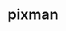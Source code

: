---
title: "pixman"
layout: cache
categories: [package, develop]
meta: {"compilers": ["apple-clang@16.0.0", "gcc@11.1.0", "gcc@11.4.0"], "num_specs": 41, "num_specs_by_stack": {"data-vis-sdk": 10, "developer-tools-darwin": 8, "e4s": 9, "hep": 14, "root": 41}, "oss": ["sequoia", "ubuntu20.04", "ubuntu22.04"], "platforms": ["darwin", "linux"], "stacks": ["data-vis-sdk", "developer-tools-darwin", "e4s", "hep", "root"], "targets": ["aarch64", "x86_64_v3"], "versions": ["0.44.0"]}
spec_details: [{"compiler": "gcc@11.4.0", "hash": "2p4rwikhrgub7rhthjzqmbyuzxlqajcm", "os": "ubuntu22.04", "platform": "linux", "size": "-", "stacks": ["e4s", "root"], "target": "x86_64_v3", "variants": ["build_system=meson", "buildtype=release", "default_library:=shared", "+shared", "~strip"], "versions": ["0.44.0"]}, {"compiler": "gcc@11.1.0", "hash": "2wen2zd3ixdxdho6xac5we4lb54ho2vt", "os": "ubuntu20.04", "platform": "linux", "size": "-", "stacks": ["data-vis-sdk", "root"], "target": "x86_64_v3", "variants": ["build_system=meson", "buildtype=release", "default_library:=shared", "+shared", "~strip"], "versions": ["0.44.0"]}, {"compiler": "gcc@11.4.0", "hash": "3iavkmov2kflcwuesxcxmeuf63njg4j2", "os": "ubuntu22.04", "platform": "linux", "size": "-", "stacks": ["hep", "root"], "target": "x86_64_v3", "variants": ["build_system=meson", "buildtype=release", "default_library:=shared", "+shared", "~strip"], "versions": ["0.44.0"]}, {"compiler": "gcc@11.4.0", "hash": "4faba4qnh2vqgprozjp3k2wvypf6jdpe", "os": "ubuntu22.04", "platform": "linux", "size": "-", "stacks": ["hep", "root"], "target": "x86_64_v3", "variants": ["build_system=meson", "buildtype=release", "default_library:=shared", "+shared", "~strip"], "versions": ["0.44.0"]}, {"compiler": "apple-clang@16.0.0", "hash": "5czclwcr4x3gtxdczmw4jpfoacahwnjo", "os": "sequoia", "platform": "darwin", "size": "-", "stacks": ["developer-tools-darwin", "root"], "target": "aarch64", "variants": ["build_system=meson", "buildtype=release", "default_library:=shared", "+shared", "~strip"], "versions": ["0.44.0"]}, {"compiler": "gcc@11.4.0", "hash": "7lofncfn5gx53jkku4qku24se7mrzae2", "os": "ubuntu22.04", "platform": "linux", "size": "-", "stacks": ["hep", "root"], "target": "x86_64_v3", "variants": ["build_system=meson", "buildtype=release", "default_library:=shared", "+shared", "~strip"], "versions": ["0.44.0"]}, {"compiler": "gcc@11.1.0", "hash": "af6ysfyfa4l5pvn33t7vzim2ca5rpvhx", "os": "ubuntu20.04", "platform": "linux", "size": "-", "stacks": ["data-vis-sdk", "root"], "target": "x86_64_v3", "variants": ["build_system=meson", "buildtype=release", "default_library:=shared", "+shared", "~strip"], "versions": ["0.44.0"]}, {"compiler": "gcc@11.4.0", "hash": "craqx3hj4rx45uy3ytlqzr2uksdcee3j", "os": "ubuntu22.04", "platform": "linux", "size": "-", "stacks": ["hep", "root"], "target": "x86_64_v3", "variants": ["build_system=meson", "buildtype=release", "default_library:=shared", "+shared", "~strip"], "versions": ["0.44.0"]}, {"compiler": "gcc@11.1.0", "hash": "crtl3a7tyftw5thzzx4xpoed6qwumyvm", "os": "ubuntu20.04", "platform": "linux", "size": "-", "stacks": ["data-vis-sdk", "root"], "target": "x86_64_v3", "variants": ["build_system=meson", "buildtype=release", "default_library:=shared", "+shared", "~strip"], "versions": ["0.44.0"]}, {"compiler": "gcc@11.1.0", "hash": "dhsz4fkoal3bi6s3s6ofx7abxvg2ypx7", "os": "ubuntu20.04", "platform": "linux", "size": "-", "stacks": ["data-vis-sdk", "root"], "target": "x86_64_v3", "variants": ["build_system=meson", "buildtype=release", "default_library:=shared", "+shared", "~strip"], "versions": ["0.44.0"]}, {"compiler": "gcc@11.1.0", "hash": "gcj6poly5mln4mqsjbgye7pzm6zmjflz", "os": "ubuntu20.04", "platform": "linux", "size": "-", "stacks": ["data-vis-sdk", "root"], "target": "x86_64_v3", "variants": ["build_system=meson", "buildtype=release", "default_library:=shared", "+shared", "~strip"], "versions": ["0.44.0"]}, {"compiler": "gcc@11.1.0", "hash": "gu2aiittgur6wjynjufkwqro4xa3442b", "os": "ubuntu20.04", "platform": "linux", "size": "-", "stacks": ["data-vis-sdk", "root"], "target": "x86_64_v3", "variants": ["build_system=meson", "buildtype=release", "default_library:=shared", "+shared", "~strip"], "versions": ["0.44.0"]}, {"compiler": "gcc@11.4.0", "hash": "gy4yow6vnd77qwebcbumqgfslzsnlzr2", "os": "ubuntu22.04", "platform": "linux", "size": "-", "stacks": ["hep", "root"], "target": "x86_64_v3", "variants": ["build_system=meson", "buildtype=release", "default_library:=shared", "+shared", "~strip"], "versions": ["0.44.0"]}, {"compiler": "gcc@11.4.0", "hash": "h473ufr22ul6oqbpyrcopiw3rllg3lam", "os": "ubuntu22.04", "platform": "linux", "size": "-", "stacks": ["hep", "root"], "target": "x86_64_v3", "variants": ["build_system=meson", "buildtype=release", "default_library:=shared", "+shared", "~strip"], "versions": ["0.44.0"]}, {"compiler": "gcc@11.1.0", "hash": "hegkj7tp2ubuwbevkew5wuxsoapxqiss", "os": "ubuntu20.04", "platform": "linux", "size": "-", "stacks": ["data-vis-sdk", "root"], "target": "x86_64_v3", "variants": ["build_system=meson", "buildtype=release", "default_library:=shared", "+shared", "~strip"], "versions": ["0.44.0"]}, {"compiler": "gcc@11.1.0", "hash": "ixvodbaewqs26w5ahglfdq6kciiwnkko", "os": "ubuntu20.04", "platform": "linux", "size": "-", "stacks": ["data-vis-sdk", "root"], "target": "x86_64_v3", "variants": ["build_system=meson", "buildtype=release", "default_library:=shared", "+shared", "~strip"], "versions": ["0.44.0"]}, {"compiler": "gcc@11.4.0", "hash": "j5hy6dkrbirskzt7hcg3pn5q4uldruma", "os": "ubuntu22.04", "platform": "linux", "size": "-", "stacks": ["hep", "root"], "target": "x86_64_v3", "variants": ["build_system=meson", "buildtype=release", "default_library:=shared", "+shared", "~strip"], "versions": ["0.44.0"]}, {"compiler": "gcc@11.4.0", "hash": "jkyjfoopyrmtrl3uawtxt3ibgsvbd4r4", "os": "ubuntu22.04", "platform": "linux", "size": "-", "stacks": ["hep", "root"], "target": "x86_64_v3", "variants": ["build_system=meson", "buildtype=release", "default_library:=shared", "+shared", "~strip"], "versions": ["0.44.0"]}, {"compiler": "gcc@11.4.0", "hash": "jxexyyvfntxhud43fprvvlhpjwqddhgt", "os": "ubuntu22.04", "platform": "linux", "size": "-", "stacks": ["e4s", "root"], "target": "x86_64_v3", "variants": ["build_system=meson", "buildtype=release", "default_library:=shared", "+shared", "~strip"], "versions": ["0.44.0"]}, {"compiler": "apple-clang@16.0.0", "hash": "k23v3hi333udqphyg2yz5h3ah4y3eksl", "os": "sequoia", "platform": "darwin", "size": "-", "stacks": ["developer-tools-darwin", "root"], "target": "aarch64", "variants": ["build_system=meson", "buildtype=release", "default_library:=shared", "+shared", "~strip"], "versions": ["0.44.0"]}, {"compiler": "gcc@11.4.0", "hash": "k6l3r5n46io3nq5gnbpmgtqd23pqsyfv", "os": "ubuntu22.04", "platform": "linux", "size": "-", "stacks": ["e4s", "root"], "target": "x86_64_v3", "variants": ["build_system=meson", "buildtype=release", "default_library:=shared", "+shared", "~strip"], "versions": ["0.44.0"]}, {"compiler": "gcc@11.4.0", "hash": "knf2ik6cpyefddxpmighsrktktnx33ug", "os": "ubuntu22.04", "platform": "linux", "size": "-", "stacks": ["e4s", "root"], "target": "x86_64_v3", "variants": ["build_system=meson", "buildtype=release", "default_library:=shared", "+shared", "~strip"], "versions": ["0.44.0"]}, {"compiler": "apple-clang@16.0.0", "hash": "ljfjkdbf5357xiodc7f3aatge4qgah6o", "os": "sequoia", "platform": "darwin", "size": "-", "stacks": ["developer-tools-darwin", "root"], "target": "aarch64", "variants": ["build_system=meson", "buildtype=release", "default_library:=shared", "+shared", "~strip"], "versions": ["0.44.0"]}, {"compiler": "gcc@11.1.0", "hash": "lpendwbf2loho3xej2fznn7kslkmpw3e", "os": "ubuntu20.04", "platform": "linux", "size": "-", "stacks": ["data-vis-sdk", "root"], "target": "x86_64_v3", "variants": ["build_system=meson", "buildtype=release", "default_library:=shared", "+shared", "~strip"], "versions": ["0.44.0"]}, {"compiler": "gcc@11.4.0", "hash": "lugkxlmj6wwtsci2skvcwkfwqhfaiq3h", "os": "ubuntu22.04", "platform": "linux", "size": "-", "stacks": ["hep", "root"], "target": "x86_64_v3", "variants": ["build_system=meson", "buildtype=release", "default_library:=shared", "+shared", "~strip"], "versions": ["0.44.0"]}, {"compiler": "apple-clang@16.0.0", "hash": "mgviabjn6wypoqlv5a6swjbyjpkprhd6", "os": "sequoia", "platform": "darwin", "size": "-", "stacks": ["developer-tools-darwin", "root"], "target": "aarch64", "variants": ["build_system=meson", "buildtype=release", "default_library:=shared", "+shared", "~strip"], "versions": ["0.44.0"]}, {"compiler": "gcc@11.4.0", "hash": "nufcdlvtrftkyaad7exorgvajaaj3ga3", "os": "ubuntu22.04", "platform": "linux", "size": "-", "stacks": ["e4s", "root"], "target": "x86_64_v3", "variants": ["build_system=meson", "buildtype=release", "default_library:=shared", "+shared", "~strip"], "versions": ["0.44.0"]}, {"compiler": "gcc@11.1.0", "hash": "nvforvoqfsxiykjfks7lvoa5c367piew", "os": "ubuntu20.04", "platform": "linux", "size": "-", "stacks": ["data-vis-sdk", "root"], "target": "x86_64_v3", "variants": ["build_system=meson", "buildtype=release", "default_library:=shared", "+shared", "~strip"], "versions": ["0.44.0"]}, {"compiler": "apple-clang@16.0.0", "hash": "oo7syfcisxpnr3x25l3t6iztonycqokf", "os": "sequoia", "platform": "darwin", "size": "-", "stacks": ["developer-tools-darwin", "root"], "target": "aarch64", "variants": ["build_system=meson", "buildtype=release", "default_library:=shared", "+shared", "~strip"], "versions": ["0.44.0"]}, {"compiler": "gcc@11.4.0", "hash": "qmaij5awgglv6nbuhbvyue2ixejz6ttm", "os": "ubuntu22.04", "platform": "linux", "size": "-", "stacks": ["e4s", "root"], "target": "x86_64_v3", "variants": ["build_system=meson", "buildtype=release", "default_library:=shared", "+shared", "~strip"], "versions": ["0.44.0"]}, {"compiler": "apple-clang@16.0.0", "hash": "qrgnjoo3xq3aghuulpraardza6bqr7zt", "os": "sequoia", "platform": "darwin", "size": "-", "stacks": ["developer-tools-darwin", "root"], "target": "aarch64", "variants": ["build_system=meson", "buildtype=release", "default_library:=shared", "+shared", "~strip"], "versions": ["0.44.0"]}, {"compiler": "gcc@11.4.0", "hash": "r2pvufyvdqb2j4uk6jkyqdb24j4qfmrb", "os": "ubuntu22.04", "platform": "linux", "size": "-", "stacks": ["hep", "root"], "target": "x86_64_v3", "variants": ["build_system=meson", "buildtype=release", "default_library:=shared", "+shared", "~strip"], "versions": ["0.44.0"]}, {"compiler": "gcc@11.4.0", "hash": "siybciqyyg7hvyeyx7bt2mmevgc5we2o", "os": "ubuntu22.04", "platform": "linux", "size": "-", "stacks": ["e4s", "root"], "target": "x86_64_v3", "variants": ["build_system=meson", "buildtype=release", "default_library:=shared", "+shared", "~strip"], "versions": ["0.44.0"]}, {"compiler": "gcc@11.4.0", "hash": "t4nab67uplgq5vapc2za4crfoorfij47", "os": "ubuntu22.04", "platform": "linux", "size": "-", "stacks": ["hep", "root"], "target": "x86_64_v3", "variants": ["build_system=meson", "buildtype=release", "default_library:=shared", "+shared", "~strip"], "versions": ["0.44.0"]}, {"compiler": "gcc@11.4.0", "hash": "tv5oaajv6csln3didt6fk5ss3h4byvnw", "os": "ubuntu22.04", "platform": "linux", "size": "-", "stacks": ["hep", "root"], "target": "x86_64_v3", "variants": ["build_system=meson", "buildtype=release", "default_library:=shared", "+shared", "~strip"], "versions": ["0.44.0"]}, {"compiler": "apple-clang@16.0.0", "hash": "v6o6wqkt5eazndptamqhyohqscgab33v", "os": "sequoia", "platform": "darwin", "size": "-", "stacks": ["developer-tools-darwin", "root"], "target": "aarch64", "variants": ["build_system=meson", "buildtype=release", "default_library:=shared", "+shared", "~strip"], "versions": ["0.44.0"]}, {"compiler": "gcc@11.4.0", "hash": "vpgfbgpsd4jgpb6sdwocbyjcnik32ibu", "os": "ubuntu22.04", "platform": "linux", "size": "-", "stacks": ["e4s", "root"], "target": "x86_64_v3", "variants": ["build_system=meson", "buildtype=release", "default_library:=shared", "+shared", "~strip"], "versions": ["0.44.0"]}, {"compiler": "apple-clang@16.0.0", "hash": "x5hmgbuqzv5vl6ng7s7537qznldjfnq7", "os": "sequoia", "platform": "darwin", "size": "-", "stacks": ["developer-tools-darwin", "root"], "target": "aarch64", "variants": ["build_system=meson", "buildtype=release", "default_library:=shared", "+shared", "~strip"], "versions": ["0.44.0"]}, {"compiler": "gcc@11.4.0", "hash": "xop3wakz5wsjrfh57umfxlsvplgx3fe2", "os": "ubuntu22.04", "platform": "linux", "size": "-", "stacks": ["e4s", "root"], "target": "x86_64_v3", "variants": ["build_system=meson", "buildtype=release", "default_library:=shared", "+shared", "~strip"], "versions": ["0.44.0"]}, {"compiler": "gcc@11.4.0", "hash": "xrgamgq6tmmabrq4q2a4afi7q7anl3qt", "os": "ubuntu22.04", "platform": "linux", "size": "-", "stacks": ["hep", "root"], "target": "x86_64_v3", "variants": ["build_system=meson", "buildtype=release", "default_library:=shared", "+shared", "~strip"], "versions": ["0.44.0"]}, {"compiler": "gcc@11.4.0", "hash": "zwgdpzzlo4u4ywvgdmb3v3u2wklxiyu6", "os": "ubuntu22.04", "platform": "linux", "size": "-", "stacks": ["hep", "root"], "target": "x86_64_v3", "variants": ["build_system=meson", "buildtype=release", "default_library:=shared", "+shared", "~strip"], "versions": ["0.44.0"]}]
---